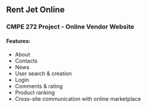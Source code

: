 ## Rent Jet Online
### CMPE 272 Project - Online Vendor Website

#### Features:
- About
- Contacts
- News
- User search & creation
- Login
- Comments & rating
- Product ranking
- Cross-site communication with online marketplace
